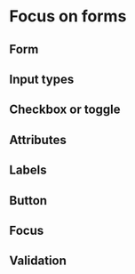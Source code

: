 # Focus on forms
## Form

## Input types

## Checkbox or toggle

## Attributes

## Labels

## Button

## Focus

## Validation

<!--stackedit_data:
eyJoaXN0b3J5IjpbMTEzOTgxNTIyOSwtMjA4ODc0NjYxMl19
-->